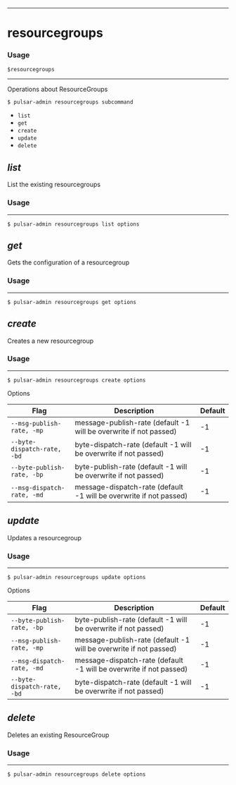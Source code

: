 ------------

# resourcegroups

### Usage

`$resourcegroups`

------------

Operations about ResourceGroups


```shell
$ pulsar-admin resourcegroups subcommand
```

* `list`
* `get`
* `create`
* `update`
* `delete`


## <em>list</em>

List the existing resourcegroups

### Usage

------------


```shell
$ pulsar-admin resourcegroups list options
```



## <em>get</em>

Gets the configuration of a resourcegroup

### Usage

------------


```shell
$ pulsar-admin resourcegroups get options
```



## <em>create</em>

Creates a new resourcegroup

### Usage

------------


```shell
$ pulsar-admin resourcegroups create options
```

Options


|Flag|Description|Default|
|---|---|---|
| `--msg-publish-rate, -mp` | message-publish-rate (default -1 will be overwrite if not passed)|-1|
| `--byte-dispatch-rate, -bd` | byte-dispatch-rate (default -1 will be overwrite if not passed)|-1|
| `--byte-publish-rate, -bp` | byte-publish-rate (default -1 will be overwrite if not passed)|-1|
| `--msg-dispatch-rate, -md` | message-dispatch-rate (default -1 will be overwrite if not passed)|-1|


## <em>update</em>

Updates a resourcegroup

### Usage

------------


```shell
$ pulsar-admin resourcegroups update options
```

Options


|Flag|Description|Default|
|---|---|---|
| `--byte-publish-rate, -bp` | byte-publish-rate (default -1 will be overwrite if not passed)|-1|
| `--msg-publish-rate, -mp` | message-publish-rate (default -1 will be overwrite if not passed)|-1|
| `--msg-dispatch-rate, -md` | message-dispatch-rate (default -1 will be overwrite if not passed)|-1|
| `--byte-dispatch-rate, -bd` | byte-dispatch-rate (default -1 will be overwrite if not passed)|-1|


## <em>delete</em>

Deletes an existing ResourceGroup

### Usage

------------


```shell
$ pulsar-admin resourcegroups delete options
```


